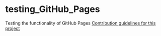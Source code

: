 # testing_GitHub_Pages
Testing the functionality of GitHub Pages
[Contribution guidelines for this project](page1.html)
